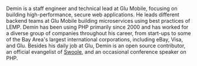 Demin is a staff engineer and technical lead at Glu Mobile, focusing on building high-performance, secure web applications. He leads different backend teams at Glu Mobile building microservices using best practices of LEMP. Demin has been using PHP primarily since 2000 and has worked for a diverse group of companies throughout his career, from start-ups to some of the Bay Area's largest international corporations, including eBay, Visa, and Glu. Besides his daily job at Glu, Demin is an open source contributor, an official evangelist of [Swoole](https://github.com/swoole/swoole-src), and an occasional conference speaker on PHP.
